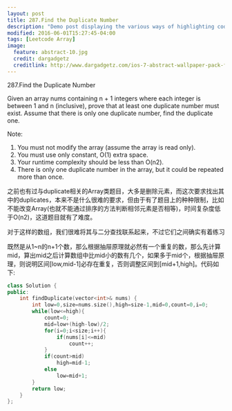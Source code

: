 ```yaml
---
layout: post
title: 287.Find the Duplicate Number
description: "Demo post displaying the various ways of highlighting code in Markdown."
modified: 2016-06-01T15:27:45-04:00
tags: [Leetcode Array]
image:
  feature: abstract-10.jpg
  credit: dargadgetz
  creditlink: http://www.dargadgetz.com/ios-7-abstract-wallpaper-pack-for-iphone-5-and-ipod-touch-retina/
---
```

287.Find the Duplicate Number

Given an array nums containing n + 1 integers where each integer is between 1 and n (inclusive), prove that at least one duplicate number must exist. Assume that there is only one duplicate number, find the duplicate one.

Note:

1. You must not modify the array (assume the array is read only).
2. You must use only constant, O(1) extra space.
3. Your runtime complexity should be less than O(n2).
4. There is only one duplicate number in the array, but it could be repeated more than once.

之前也有过与duplicate相关的Array类题目，大多是删除元素，而这次要求找出其中的duplicates，本来不是什么很难的要求，但由于有了题目上的种种限制，比如不能改变Array(也就不能通过排序的方法判断相邻元素是否相等)，时间复杂度低于O(n2)，这道题目就有了难度。

对于这样的数组，我们很难将其与二分查找联系起来，不过它们之间确实有着练习

既然是从1~n的n+1个数，那么根据抽屉原理就必然有一个重复的数，那么先计算mid，算出mid之后计算数组中比mid小的数有几个，如果多于mid个，根据抽屉原理，则说明区间[low,mid-1]必存在重复，否则调整区间到[mid+1,high]。代码如下:


```c++
class Solution {
public:
    int findDuplicate(vector<int>& nums) {
        int low=0,size=nums.size(),high=size-1,mid=0,count=0,i=0;
        while(low<=high){
            count=0;
            mid=low+(high-low)/2;
            for(i=0;i<size;i++){
                if(nums[i]<=mid)
                    count++;
            }
            if(count>mid)
                high=mid-1;
            else
                low=mid+1;
        }
        return low;
    }
};

```
